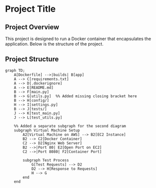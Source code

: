 # Project Title

## Project Overview

This project is designed to run a Docker container that encapsulates the application. Below is the structure of the project.

## Project Structure

```mermaid
graph TD;
    A[Dockerfile] -->|builds| B[app]
    A --> C[requirements.txt]
    A --> D[.dockerignore]
    A --> E[README.md]
    B --> F[main.py]
    B --> G[utils.py]  %% Added missing closing bracket here
    B --> H[config/]
    H --> I[settings.py]
    B --> J[tests/]
    J --> K[test_main.py]
    J --> L[test_utils.py]

    %% Added a separate subgraph for the second diagram
    subgraph Virtual Machine Setup
        A2[Virtual Machine on AWS] --> B2[EC2 Instance]
        B2 --> C2[Docker Container]
        C2 --> D2[Nginx Web Server]
        B2 -->|Port 80| E2[Open Port on EC2]
        C2 -->|Port 8080| F2[Container Port]

        subgraph Test Process
            G[Test Requests] --> D2
            D2 --> H[Response to Requests]
            H --> G
        end
    end

